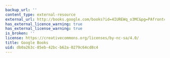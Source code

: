 ```yaml
---
backup_url: ''
content_type: external-resource
external_url: http://books.google.com/books?id=4IUREWq_o3MC&pg=PAfrontcover
has_external_licence_warning: true
has_external_license_warning: true
is_broken: ''
license: https://creativecommons.org/licenses/by-nc-sa/4.0/
title: Google Books
uid: db0a263c-85eb-42bc-b62a-0279c64cd8c4
---
```

